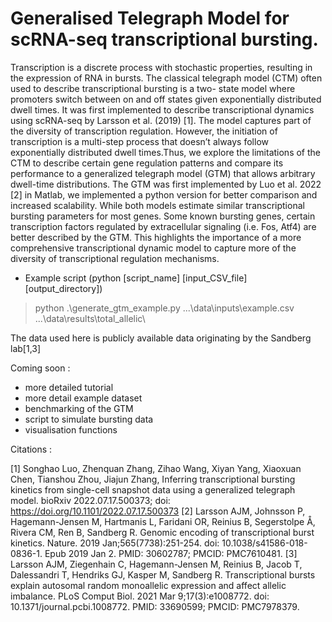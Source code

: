 # Generalised Telegraph Model for scRNA-seq transcriptional bursting. 

Transcription is a discrete process with stochastic properties, resulting in the expression of RNA in bursts. The classical telegraph model (CTM) often used to describe transcriptional bursting is a two- state model where promoters switch between on and off states given exponentially distributed dwell times. It was first implemented to describe transcriptional dynamics using scRNA-seq by Larsson et al. (2019) [1]. The model captures part of the diversity of transcription regulation.
However, the initiation of transcription is a multi-step process that doesn’t always follow exponentially distributed dwell times.Thus, we explore the limitations of the CTM to describe certain gene regulation patterns and compare its performance to a generalized telegraph model (GTM) that allows arbitrary dwell-time distributions. The GTM was first implemented by Luo et al. 2022 [2] in Matlab, we implemented a python version for better comparison and increased scalability. 
While both models estimate similar transcriptional bursting parameters for most genes. Some known bursting genes, certain transcription factors regulated by extracellular signaling (i.e. Fos, Atf4) are better described by the GTM. This highlights the importance of a more comprehensive transcriptional dynamic model to capture more of the diversity of transcriptional regulation mechanisms.

* Example script (python [script_name] [input_CSV_file] [output_directory])
> python .\generate_gtm_example.py .\..\data\inputs\example.csv .\..\data\results\total_allelic\  

The data used here is publicly available data originating by the Sandberg lab[1,3]

Coming soon : 
- more detailed tutorial
- more detail example dataset
- benchmarking of the GTM
- script to simulate bursting data
- visualisation functions


Citations : 

[1] Songhao Luo, Zhenquan Zhang, Zihao Wang, Xiyan Yang, Xiaoxuan Chen, Tianshou Zhou, Jiajun Zhang, Inferring transcriptional bursting kinetics from single-cell snapshot data using a generalized telegraph model. bioRxiv 2022.07.17.500373; doi: https://doi.org/10.1101/2022.07.17.500373 
[2] Larsson AJM, Johnsson P, Hagemann-Jensen M, Hartmanis L, Faridani OR, Reinius B, Segerstolpe Å, Rivera CM, Ren B, Sandberg R. Genomic encoding of transcriptional burst kinetics. Nature. 2019 Jan;565(7738):251-254. doi: 10.1038/s41586-018-0836-1. Epub 2019 Jan 2. PMID: 30602787; PMCID: PMC7610481. 
[3] Larsson AJM, Ziegenhain C, Hagemann-Jensen M, Reinius B, Jacob T, Dalessandri T, Hendriks GJ, Kasper M, Sandberg R. Transcriptional bursts explain autosomal random monoallelic expression and affect allelic imbalance. PLoS Comput Biol. 2021 Mar 9;17(3):e1008772. doi: 10.1371/journal.pcbi.1008772. PMID: 33690599; PMCID: PMC7978379. 
